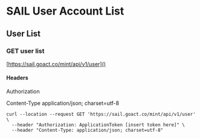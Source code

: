 # SAIL User Account List

## User List
### GET user list 
[https://sail.goact.co/mint/api/v1/user]()

#### Headers
Authorization

Content-Type
application/json; charset=utf-8 

```
curl --location --request GET 'https://sail.goact.co/mint/api/v1/user' \
  --header "Authorization: ApplicationToken [insert token here]" \
  --header "Content-Type: application/json; charset=utf-8"
```
